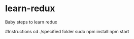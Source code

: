 # learn-redux
Baby steps to learn redux

#Instructions 
cd ./specified folder
sudo npm install
npm start

